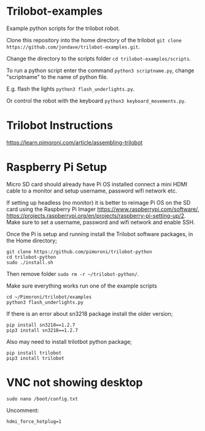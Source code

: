 # Trilobot-examples
Example python scripts for the trilobot robot.

Clone this repository into the home directory of the trilobot ```git clone https://github.com/jondave/trilobot-examples.git```.

Change the directory to the scripts folder ```cd trilobot-examples/scripts```.

To run a python script enter the command ```python3 scriptname.py```, change "scriptname" to the name of python file.

E.g. flash the lights ```python3 flash_underlights.py```.

Or control the robot with the keyboard ```python3 keyboard_movements.py```.

# Trilobot Instructions
https://learn.pimoroni.com/article/assembling-trilobot

# Raspberry Pi Setup
Micro SD card should already have Pi OS installed connect a mini HDMI cable to a monitor and setup username, password wifi network etc.
 
If setting up headless (no monitor) it is better to reimage Pi OS on the SD card using the Raspberry Pi Imager https://www.raspberrypi.com/software/, https://projects.raspberrypi.org/en/projects/raspberry-pi-setting-up/2. Make sure to set a username, password and wifi network and  enable SSH.

Once the Pi is setup and running install the Trilobot software packages, in the Home directory;
```
git clone https://github.com/pimoroni/trilobot-python
cd trilobot-python
sudo ./install.sh
```

Then remove folder ```sudo rm -r ~/trilobot-python/```.

Make sure everything works run one of the example scripts
```
cd ~/Pimoroni/trilobot/examples
python3 flash_underlights.py
```

If there is an error about sn3218 package install the older version;
```
pip install sn3218==1.2.7 
pip3 install sn3218==1.2.7 
```

Also may need to install trilotbot python package;
```
pip install trilobot 
pip3 install trilobot
```

# VNC not showing desktop
```
sudo nano /boot/config.txt
```

Uncomment:
```
hdmi_force_hotplug=1
```
